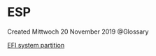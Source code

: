 # ESP
Created Mittwoch 20 November 2019
@Glossary

[EFI system partition](https://wiki.archlinux.org/index.php/EFI_system_partition)

